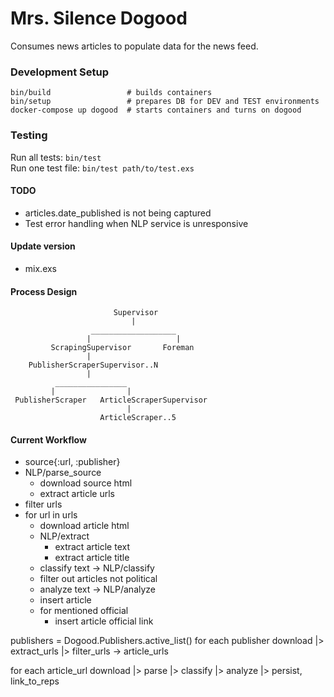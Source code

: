 # Mrs. Silence Dogood
Consumes news articles to populate data for the news feed.

### Development Setup
    bin/build                 # builds containers
    bin/setup                 # prepares DB for DEV and TEST environments
    docker-compose up dogood  # starts containers and turns on dogood

### Testing
Run all tests: `bin/test`  
Run one test file: `bin/test path/to/test.exs`

#### TODO
* articles.date_published is not being captured
* Test error handling when NLP service is unresponsive

#### Update version
* mix.exs

#### Process Design
                           Supervisor
                               |
                      ___________________
                     |                   |
             ScrapingSupervisor       Foreman
                     |          
        PublisherScraperSupervisor..N
                     |
              ________________
             |                |
     PublisherScraper   ArticleScraperSupervisor
                              |
                        ArticleScraper..5



#### Current Workflow
* source{:url, :publisher}
* NLP/parse_source
  * download source html
  * extract article urls
* filter urls
* for url in urls
  * download article html
  * NLP/extract
    * extract article text
    * extract article title
  * classify text -> NLP/classify
  * filter out articles not political
  * analyze text -> NLP/analyze
  * insert article
  * for mentioned official
    * insert article official link

publishers = Dogood.Publishers.active_list()
for each publisher
  download |>
  extract_urls |>
  filter_urls -> article_urls

for each article_url
  download |>
  parse |>
  classify |>
  analyze |>
  persist, link_to_reps
